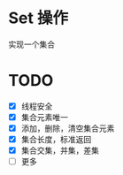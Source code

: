 # Set 操作

实现一个集合

# TODO
- [x] 线程安全
- [x] 集合元素唯一 
- [x] 添加，删除，清空集合元素
- [x] 集合长度，标准返回
- [x] 集合交集，并集，差集
- [ ] 更多
